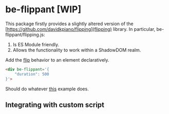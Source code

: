 # be-flippant [WIP]

This package firstly provides a slightly altered version of the [https://github.com/davidkpiano/flipping](flipping) library.  In particular, be-flippant/flipping.js:

1.  Is ES Module friendly.
2.  Allows the functionality to work within a ShadowDOM realm.





Add the [flip](https://github.com/googlearchive/flipjs) behavior to an element declaratively.

```html
<div be-flippant='{
    "duration": 500
}'>
```

Should do whatever [this](https://codesource.io/how-to-use-svelte-flip-animation/) example does.

## Integrating with custom script



